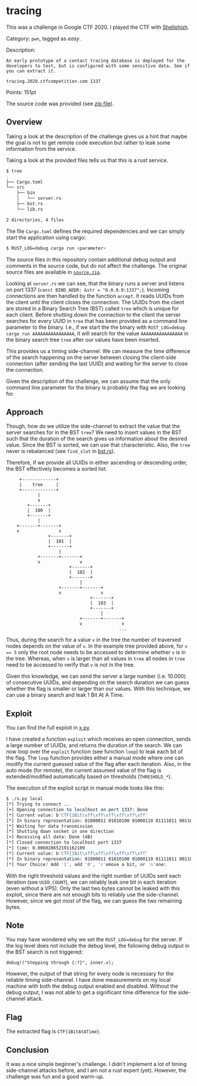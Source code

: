 tracing
=======

This was a challenge in Google CTF 2020.
I played the CTF with [Shellphish](https://ctftime.org/team/285).

Category: `pwn`, tagged as *easy*.

Description:
```
An early prototype of a contact tracing database is deployed for the developers to test, but is configured with some sensitive data. See if you can extract it.

tracing.2020.ctfcompetition.com 1337
```

Points: 151pt

The source code was provided (see [zip file](./source.zip)).


## Overview
Taking a look at the description of the challenge gives us a hint that maybe the goal is not to get remote code execution but rather to leak some information from the service.

Taking a look at the provided files tells us that this is a rust service.
```bash
$ tree
.
├── Cargo.toml
└── src
    ├── bin
    │   └── server.rs
    ├── bst.rs
    └── lib.rs

2 directories, 4 files
```

The file `Cargo.toml` defines the required dependencies and we can simply start the application using cargo:
```bash
$ RUST_LOG=debug cargo run <parameter>
```

The source files in this repository contain additional debug output and comments in the source code, but do not affect the challenge.
The original source files are available in [`source.zip`](./source.zip).

Looking at `server.rs` we can see, that the binary runs a server and listens on port 1337 (`const BIND_ADDR: &str = "0.0.0.0:1337";`).
Incoming connections are then handled by the function `accept`.
It reads UUIDs from the client until the client closes the connection.
The UUIDs from the client are stored in a Binary Search Tree (BST) called `tree` which is unique for each client.
Before shutting down the connection to the client the server searches for every UUID in `tree` that has been provided as a command line parameter to the binary.
I.e., if we start the the binary with `RUST_LOG=debug cargo run AAAAAAAAAAAAAAAA`, it will search for the value `AAAAAAAAAAAAAAAA` in the binary search tree `tree` after our values have been inserted.

This provides us a timing side-channel.
We can measure the time difference of the search happening on the server between closing the client-side connection (after sending the last UUID) and waiting for the server to close the connection.

Given the description of the challenge, we can assume that the only command line parameter for the binary is probably the flag we are looking for.


## Approach
Though, how do we utilize the side-channel to extract the value that the server searches for in the BST `tree`?
We need to insert values in the BST such that the duration of the search gives us information about the desired value.
Since the BST is sorted, we can use that characteristic.
Also, the `tree` never is rebalanced (see `find_slot` in [bst.rs](src/bst.rs)).

Therefore, if we provide all UUIDs in either ascending or descending order, the BST effectively becomes a sorted list:

```
     +-------------+
     |    tree     |
     +-------------+
            |
            v
        +-------+
        |  100  |
        +-------+
            |
    +-------+-------+
    v               v
                +-------+
                |  101  |
                +-------+
                    |
            +-------+-------+
            v               v
                        +-------+
                        |  102  |
                        +-------+
                            |
                    +-------+-------+
                    v               v
                                +-------+
                                |  103  |
                                +-------+
                                    |
                            +-------+-------+
                            v               v
                                           ... 
```

Thus, during the search for a value `v` in the tree the number of traversed nodes depends on the value of `v`.
In the example tree provided above, for `v == 5` only the root node needs to be accessed to determine whether `v` is in the tree.
Whereas, when `v` is larger than all values in `tree` all nodes in `tree` need to be accessed to verify that `v` is not in the tree.

Given this knowledge, we can send the server a large number (i.e. 10.000) of consecutive UUIDs, and depending on the search duration we can guess whether the flag is smaller or larger than our values.
With this technique, we can use a binary search and leak 1 Bit At A Time.


## Exploit
You can find the full exploit in [x.py](./x.py).

I have created a function `exploit` which receives an open connection, sends a large number of UUIDs, and returns the duration of the search.
We can now loop over the `exploit` function (see function `loop`) to leak each bit of the flag.
The `loop` function provides either a manual mode where one can modify the current guessed value of the flag after each iteration.
Also, in the auto mode (for remote), the current assumed value of the flag is extended/modified automatically based on thresholds (`THRESHOLD_*`).

The execution of the exploit script in manual mode looks like this:
```bash
$ ./x.py local
[*] Trying to connect ..
[+] Opening connection to localhost on port 1337: Done
[*] Current value: b'CTF{1Bit\xff\xff\xff\xff\xff\xff'
[*] In binary representation: 01000011 01010100 01000110 01111011 00110001 01000010 01101001 01110100
[*] Waiting for data transmission
[*] Shutting down socket in one direction
[+] Receiving all data: Done (4B)
[*] Closed connection to localhost port 1337
[*] time: 0.006028652191162109
[*] Current value: b'CTF{1Bit\xff\xff\xff\xff\xff\xff'
[*] In binary representation: 01000011 01010100 01000110 01111011 00110001 01000010 01101001 01110100
[*] Your Choice? Add '1', add '0', 'r'emove a bit, or 'n'one:

```

With the right threshold values and the right number of UUIDs sent each iteration (see `UUID_COUNT`), we can reliably leak one bit in each iteration (even without a VPS).
Only the last two bytes cannot be leaked with this exploit, since there are not enough bits to reliably use the side-channel.
However, since we got most of the flag, we can guess the two remaining bytes.


## Note
You may have wondered why we set the `RUST_LOG=debug` for the server.
If the log level does not include the debug level, the following debug output in the BST search is not triggered:
```
debug!("Stepping through {:?}", inner.v);
```
However, the output of that string for every node is necessary for the reliable timing side-channel.
I have done measurements on my local machine with both the debug output enabled and disabled.
Without the debug output, I was not able to get a significant time difference for the side-channel attack.


## Flag
The extracted flag is `CTF{1BitAtATime}`.


## Conclusion
It was a nice simple beginner's challenge.
I didn't implement a lot of timing side-channel attacks before, and I am not a rust expert (yet).
However, the challenge was fun and a good warm-up.
